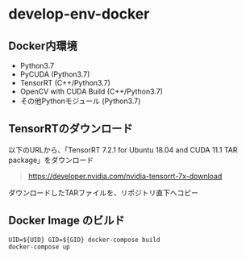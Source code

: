 # develop-env-docker
## Docker内環境
- Python3.7
- PyCUDA (Python3.7)
- TensorRT (C++/Python3.7)
- OpenCV with CUDA Build (C++/Python3.7)
- その他Pythonモジュール (Python3.7)

## TensorRTのダウンロード
以下のURLから、「TensorRT 7.2.1 for Ubuntu 18.04 and CUDA 11.1 TAR package」をダウンロード <br>
> https://developer.nvidia.com/nvidia-tensorrt-7x-download <br>

ダウンロードしたTARファイルを、リポジトリ直下へコピー <br>
## Docker Image のビルド
```
UID=${UID} GID=${GID} docker-compose build
docker-compose up
```
